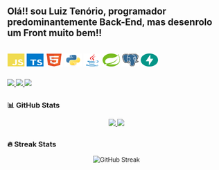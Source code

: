 ## Olá!! sou Luiz Tenório, programador predominantemente Back-End, mas desenrolo um Front muito bem!!

<div style="display: inline_block"><br>
  <img align="center" alt="Tenorio-Js" height="30" width="40" src="https://raw.githubusercontent.com/devicons/devicon/master/icons/javascript/javascript-plain.svg">
  <img align="center" alt="Tenorio-Ts" height="30" width="40" src="https://raw.githubusercontent.com/devicons/devicon/master/icons/typescript/typescript-plain.svg">
  <img align="center" alt="Tenorio-HTML" height="30" width="40" src="https://raw.githubusercontent.com/devicons/devicon/master/icons/html5/html5-original.svg">
  <img align="center" alt="Tenorio-Python" height="30" width="40" src="https://raw.githubusercontent.com/devicons/devicon/master/icons/python/python-original.svg">
  <img align="center" alt="Tenorio-Java" height="30" width="40" src="https://raw.githubusercontent.com/devicons/devicon/master/icons/java/java-original.svg">
  <img align="center" alt="Tenorio-Spring" height="30" width="40" src="https://raw.githubusercontent.com/devicons/devicon/master/icons/spring/spring-original.svg">
  <img align="center" alt="Tenorio-Postgres" height="30" width="40" src="https://raw.githubusercontent.com/devicons/devicon/master/icons/postgresql/postgresql-original.svg">
  <img align="center" alt="Tenorio-FastAPI" height="30" width="40" src="https://raw.githubusercontent.com/devicons/devicon/master/icons/fastapi/fastapi-original.svg">
</div>

##

<div> 
  <a href="https://instagram.com/luiz_tenorio_05" target="_blank">
    <img src="https://img.shields.io/badge/-Instagram-%23E4405F?style=for-the-badge&logo=instagram&logoColor=white">
  </a>
  <a href="mailto:luiztenorio789@gmail.com" target="_blank">
    <img src="https://img.shields.io/badge/-Gmail-%23333?style=for-the-badge&logo=gmail&logoColor=white">
  </a>
  <a href="https://www.linkedin.com/in/luiz-tenório-5301bb362" target="_blank">
    <img src="https://img.shields.io/badge/-LinkedIn-%230077B5?style=for-the-badge&logo=linkedin&logoColor=white">
  </a> 
</div>

##

### 📊 GitHub Stats

<div align="center">
  <a href="https://github.com/luiztcn78">
    <img height="160em" src="https://github-readme-stats.vercel.app/api?username=luiztcn78&show_icons=true&theme=tokyonight&include_all_commits=true&count_private=true"/>
    <img height="160em" src="https://github-readme-stats.vercel.app/api/top-langs/?username=luiztcn78&layout=compact&langs_count=8&theme=tokyonight"/>
  </a>
</div>

##

### 🔥 Streak Stats
<div align="center">
  <img src="https://streak-stats.demolab.com?user=luiztcn78&theme=tokyonight&hide_border=false&date_format=j%20M%5B%20Y%5D" alt="GitHub Streak" />
</div>
